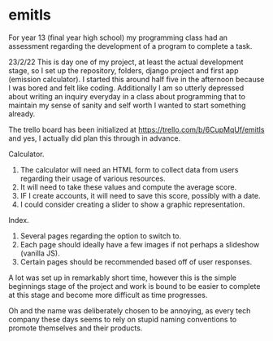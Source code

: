 # emitls
For year 13 (final year high school) my programming class had an assessment regarding the development of a program to complete a task.

23/2/22
This is day one of my project, at least the actual development stage, so I set up the repository, folders, django project and first app (emission calculator). I started this around half five in the afternoon because I was bored and felt like coding. Additionally I am so utterly depressed about writing an inquiry everyday in a class about programming that to maintain my sense of sanity and self worth I wanted to start something already.

The trello board has been initialized at https://trello.com/b/6CupMqUf/emitls and yes, I actually did plan this through in advance.

Calculator.
  1. The calculator will need an HTML form to collect data from users regarding their usage of various resources.
  2. It will need to take these values and compute the average score.
  3. IF I create accounts, it will need to save this score, possibly with a date.
  4. I could consider creating a slider to show a graphic representation.

Index.
  1. Several pages regarding the option to switch to.
  2. Each page should ideally have a few images if not perhaps a slideshow (vanilla JS).
  3. Certain pages should be recommended based off of user responses.

A lot was set up in remarkably short time, however this is the simple beginnings stage of the project and work is bound to be easier to complete at this stage and become more difficult as time progresses.

Oh and the name was deliberately chosen to be annoying, as every tech company these days seems to rely on stupid naming conventions to promote themselves and their products.
